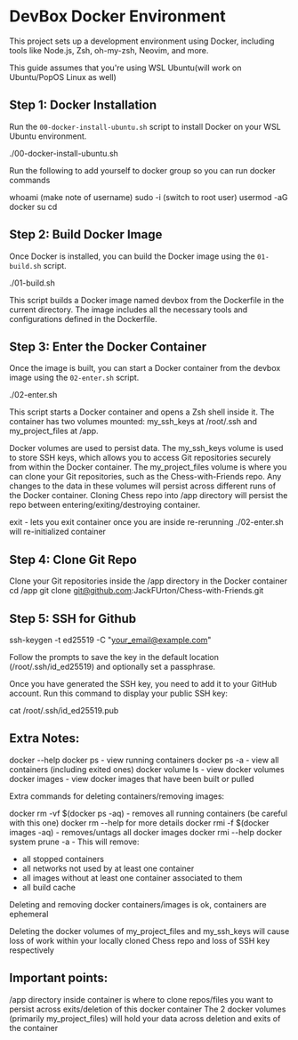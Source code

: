# DevBox Docker Environment

This project sets up a development environment using Docker, including tools like Node.js, Zsh, oh-my-zsh, Neovim, and more. 

This guide assumes that you're using WSL Ubuntu(will work on Ubuntu/PopOS Linux as well)

## Step 1: Docker Installation

Run the `00-docker-install-ubuntu.sh` script to install Docker on your WSL Ubuntu environment. 

./00-docker-install-ubuntu.sh

Run the following to add yourself to docker group so you can run docker commands

whoami (make note of username)
sudo -i (switch to root user)
usermod -aG docker <username>
su <username>
cd

## Step 2: Build Docker Image

Once Docker is installed, you can build the Docker image using the `01-build.sh` script.

./01-build.sh

This script builds a Docker image named devbox from the Dockerfile in the current directory. The image includes all the necessary tools and configurations defined in the Dockerfile.

## Step 3: Enter the Docker Container

Once the image is built, you can start a Docker container from the devbox image using the `02-enter.sh` script.

./02-enter.sh

This script starts a Docker container and opens a Zsh shell inside it. The container has two volumes mounted: my_ssh_keys at /root/.ssh and my_project_files at /app.

Docker volumes are used to persist data. The my_ssh_keys volume is used to store SSH keys, which allows you to access Git repositories securely from within the Docker container. The my_project_files volume is where you can clone your Git repositories, such as the Chess-with-Friends repo. Any changes to the data in these volumes will persist across different runs of the Docker container. Cloning Chess repo into /app directory will persist the repo between entering/exiting/destroying container.

exit - lets you exit container once you are inside
re-rerunning ./02-enter.sh will re-initialized container

## Step 4: Clone Git Repo

Clone your Git repositories inside the /app directory in the Docker container
cd /app
git clone git@github.com:JackFUrton/Chess-with-Friends.git

## Step 5: SSH for Github

ssh-keygen -t ed25519 -C "your_email@example.com"

Follow the prompts to save the key in the default location (/root/.ssh/id_ed25519) and optionally set a passphrase.

Once you have generated the SSH key, you need to add it to your GitHub account. Run this command to display your public SSH key:

cat /root/.ssh/id_ed25519.pub

## Extra Notes:

docker --help
docker ps - view running containers
docker ps -a - view all containers (including exited ones)
docker volume ls - view docker volumes
docker images - view docker images that have been built or pulled

Extra commands for deleting containers/removing images:

docker rm -vf $(docker ps -aq) - removes all running containers (be careful with this one)
docker rm --help for more details
docker rmi -f $(docker images -aq) - removes/untags all docker images
docker rmi --help
docker system prune -a - This will remove:
  - all stopped containers
  - all networks not used by at least one container
  - all images without at least one container associated to them
  - all build cache

Deleting and removing docker containers/images is ok, containers are ephemeral

Deleting the docker volumes of my_project_files and my_ssh_keys will cause loss of work within your locally cloned Chess repo and loss of SSH key respectively

## Important points:

/app directory inside container is where to clone repos/files you want to persist across exits/deletion of this docker container
The 2 docker volumes (primarily my_project_files) will hold your data across deletion and exits of the container
